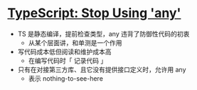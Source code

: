 # [TypeScript: Stop Using 'any'](https://thoughtbot.com/blog/typescript-stop-using-any-there-s-a-type-for-that)

- TS 是静态编译，提前检查类型，any 违背了防御性代码的初衷
    - 从某个层面讲，和单测是一个作用
- 写代码成本低但阅读和维护成本高
    - 在编写代码时「 记录代码 」
- 只有在对接第三方库、且它没有提供接口定义时，允许用 any
    - 表示 nothing-to-see-here
